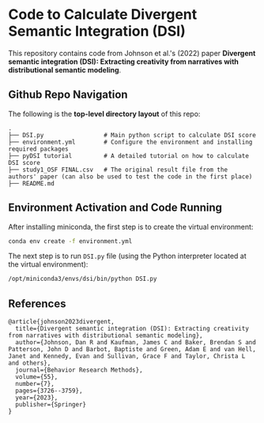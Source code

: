 # Code to Calculate Divergent Semantic Integration (DSI)
This repository contains code from Johnson et al.'s (2022) paper **Divergent semantic integration (DSI): Extracting creativity from narratives with distributional semantic modeling**.

## Github Repo Navigation
The following is the **top-level directory layout** of this repo:

    .
    ├── DSI.py                 # Main python script to calculate DSI score
    ├── environment.yml        # Configure the environment and installing required packages
    ├── pyDSI tutorial         # A detailed tutorial on how to calculate DSI score
    ├── study1_OSF FINAL.csv   # The original result file from the authors' paper (can also be used to test the code in the first place)
    ├── README.md

## Environment Activation and Code Running
After installing miniconda, the first step is to create the virtual environment: 
```bash
conda env create -f environment.yml
```

The next step is to run `DSI.py` file (using the Python interpreter located at the virtual environment):
```bash
/opt/miniconda3/envs/dsi/bin/python DSI.py 
```

## References
```
@article{johnson2023divergent,
  title={Divergent semantic integration (DSI): Extracting creativity from narratives with distributional semantic modeling},
  author={Johnson, Dan R and Kaufman, James C and Baker, Brendan S and Patterson, John D and Barbot, Baptiste and Green, Adam E and van Hell, Janet and Kennedy, Evan and Sullivan, Grace F and Taylor, Christa L and others},
  journal={Behavior Research Methods},
  volume={55},
  number={7},
  pages={3726--3759},
  year={2023},
  publisher={Springer}
}
```
